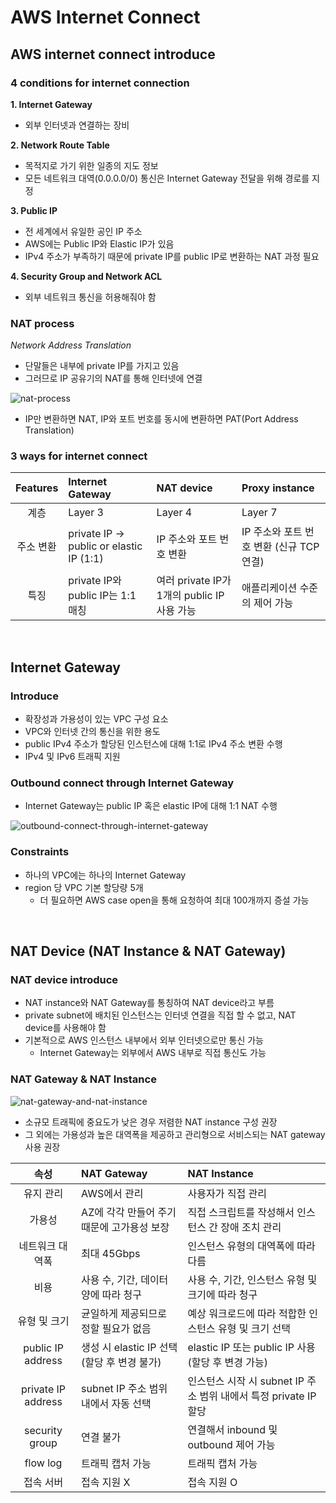# AWS Internet Connect

## AWS internet connect introduce

### 4 conditions for internet connection

**1. Internet Gateway**

- 외부 인터넷과 연결하는 장비

**2. Network Route Table**

- 목적지로 가기 위한 일종의 지도 정보
- 모든 네트워크 대역(0.0.0.0/0) 통신은 Internet Gateway 전달을 위해 경로를 지정

**3. Public IP**

- 전 세계에서 유일한 공인 IP 주소
- AWS에는 Public IP와 Elastic IP가 있음
- IPv4 주소가 부족하기 때문에 private IP를 public IP로 변환하는 NAT 과정 필요

**4. Security Group and Network ACL**

- 외부 네트워크 통신을 허용해줘야 함

### NAT process

_Network Address Translation_

- 단말들은 내부에 private IP를 가지고 있음
- 그러므로 IP 공유기의 NAT를 통해 인터넷에 연결

![nat-process](https://user-images.githubusercontent.com/75058239/236707103-d3cf9ca2-0f0e-4a60-9981-52c9a459f80f.png)

- IP만 변환하면 NAT, IP와 포트 번호를 동시에 변환하면 PAT(Port Address Translation)

### 3 ways for internet connect

| Features  | Internet Gateway                        | NAT device                                  | Proxy instance                           |
| :-------: | :-------------------------------------- | :------------------------------------------ | :--------------------------------------- |
|   계층    | Layer 3                                 | Layer 4                                     | Layer 7                                  |
| 주소 변환 | private IP → public or elastic IP (1:1) | IP 주소와 포트 번호 변환                    | IP 주소와 포트 번호 변환 (신규 TCP 연결) |
|   특징    | private IP와 public IP는 1:1 매칭       | 여러 private IP가 1개의 public IP 사용 가능 | 애플리케이션 수준의 제어 가능            |

<br>

## Internet Gateway

### Introduce

- 확장성과 가용성이 있는 VPC 구성 요소
- VPC와 인터넷 간의 통신을 위한 용도
- public IPv4 주소가 할당된 인스턴스에 대해 1:1로 IPv4 주소 변환 수행
- IPv4 및 IPv6 트래픽 지원

### Outbound connect through Internet Gateway

- Internet Gateway는 public IP 혹은 elastic IP에 대해 1:1 NAT 수행

![outbound-connect-through-internet-gateway](https://user-images.githubusercontent.com/75058239/236958525-e8a1ac0d-90c4-4c9c-8f02-da74d8c5c21d.png)

### Constraints

- 하나의 VPC에는 하나의 Internet Gateway
- region 당 VPC 기본 할당량 5개
  - 더 필요하면 AWS case open을 통해 요청하여 최대 100개까지 증설 가능

<br>

## NAT Device (NAT Instance & NAT Gateway)

### NAT device introduce

- NAT instance와 NAT Gateway를 통칭하여 NAT device라고 부름
- private subnet에 배치된 인스턴스는 인터넷 연결을 직접 할 수 없고, NAT device를 사용해야 함
- 기본적으로 AWS 인스턴스 내부에서 외부 인터넷으로만 통신 가능
  - Internet Gateway는 외부에서 AWS 내부로 직접 통신도 가능

### NAT Gateway & NAT Instance

![nat-gateway-and-nat-instance](https://github.com/nmin11/TIL/assets/75058239/2cb95fb9-b0b0-463d-a6ec-9249ae37aea6)

- 소규모 트래픽에 중요도가 낮은 경우 저렴한 NAT instance 구성 권장
- 그 외에는 가용성과 높은 대역폭을 제공하고 관리형으로 서비스되는 NAT gateway 사용 권장

|        속성        | NAT Gateway                                 | NAT Instance                                                     |
| :----------------: | :------------------------------------------ | :--------------------------------------------------------------- |
|     유지 관리      | AWS에서 관리                                | 사용자가 직접 관리                                               |
|       가용성       | AZ에 각각 만들어 주기 때문에 고가용성 보장  | 직접 스크립트를 작성해서 인스턴스 간 장애 조치 관리              |
|  네트워크 대역폭   | 최대 45Gbps                                 | 인스턴스 유형의 대역폭에 따라 다름                               |
|        비용        | 사용 수, 기간, 데이터 양에 따라 청구        | 사용 수, 기간, 인스턴스 유형 및 크기에 따라 청구                 |
|    유형 및 크기    | 균일하게 제공되므로 정할 필요가 없음        | 예상 워크로드에 따라 적합한 인스턴스 유형 및 크기 선택           |
| public IP address  | 생성 시 elastic IP 선택 (할당 후 변경 불가) | elastic IP 또는 public IP 사용 (할당 후 변경 가능)               |
| private IP address | subnet IP 주소 범위 내에서 자동 선택        | 인스턴스 시작 시 subnet IP 주소 범위 내에서 특정 private IP 할당 |
|   security group   | 연결 불가                                   | 연결해서 inbound 및 outbound 제어 가능                           |
|      flow log      | 트래픽 캡처 가능                            | 트래픽 캡처 가능                                                 |
|     접속 서버      | 접속 지원 X                                 | 접속 지원 O                                                      |
